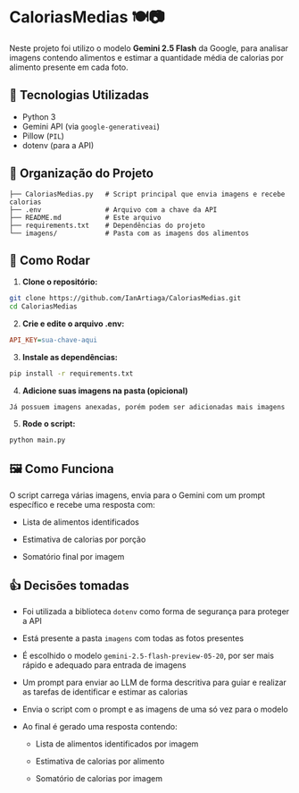 # CaloriasMedias 🍽️📷

Neste projeto foi utilizo o modelo **Gemini 2.5 Flash** da Google, para analisar imagens contendo alimentos e estimar a quantidade média de calorias por alimento presente em cada foto.

## 🔧 Tecnologias Utilizadas

- Python 3
- Gemini API (via `google-generativeai`)
- Pillow (`PIL`)
- dotenv (para a API)

## 📂 Organização do Projeto

```
├── CaloriasMedias.py   # Script principal que envia imagens e recebe calorias
├── .env                # Arquivo com a chave da API 
├── README.md           # Este arquivo
├── requirements.txt    # Dependências do projeto
└── imagens/            # Pasta com as imagens dos alimentos
```

## 🚀 Como Rodar

1. **Clone o repositório:**

```bash
git clone https://github.com/IanArtiaga/CaloriasMedias.git
cd CaloriasMedias
```

2. **Crie e edite o arquivo .env:**

```ini
API_KEY=sua-chave-aqui
```

3. **Instale as dependências:**

```bash
pip install -r requirements.txt
```

4. **Adicione suas imagens na pasta (opicional)**

```
Já possuem imagens anexadas, porém podem ser adicionadas mais imagens
```

5. **Rode o script:**

```bash
python main.py
```

## 🖼️ Como Funciona

O script carrega várias imagens, envia para o Gemini com um prompt específico e recebe uma resposta com:

* Lista de alimentos identificados

* Estimativa de calorias por porção

* Somatório final por imagem

## 👍 Decisões tomadas

* Foi utilizada a biblioteca `dotenv` como forma de segurança para proteger a API

* Está presente a pasta `imagens` com todas as fotos presentes

* É escolhido o modelo `gemini-2.5-flash-preview-05-20`, por ser mais rápido e adequado para entrada de imagens

* Um prompt para enviar ao LLM de forma descritiva para guiar e realizar as tarefas de identificar e estimar as calorias

* Envia o script com o prompt e as imagens de uma só vez para o modelo

* Ao final é gerado uma resposta contendo:
  
  - Lista de alimentos identificados por imagem
    
  - Estimativa de calorias por alimento
    
  - Somatório de calorias por imagem

